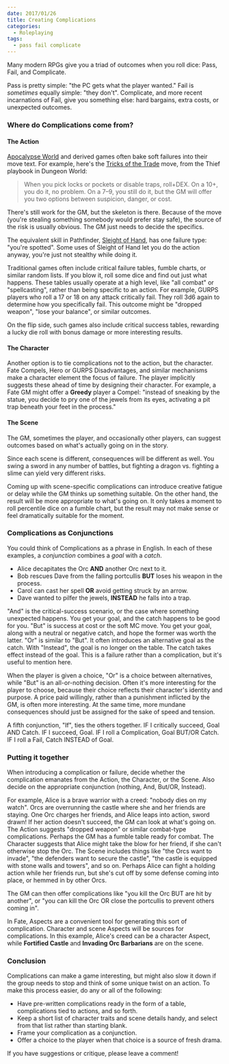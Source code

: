 ```yaml
---
date: 2017/01/26
title: Creating Complications
categories:
  - Roleplaying
tags:
  - pass fail complicate
---
```


Many modern RPGs give you a triad of outcomes when you roll dice:
Pass, Fail, and Complicate.

Pass is pretty simple: "the PC gets what the player wanted."
Fail is _sometimes_ equally simple: "they don't".
Complicate, and more recent incarnations of Fail,
give you something else: hard bargains, extra costs, or unexpected outcomes.

<!-- more -->

### Where do Complications come from?

#### The Action

[Apocalypse World] and derived games often bake soft failures into their move text.
For example, here's the [Tricks of the Trade] move,
from the Thief playbook in Dungeon World:

> When you pick locks or pockets or disable traps, roll+DEX.
> On a 10+, you do it, no problem.
> On a 7–9, you still do it, but the GM will offer you two options between suspicion, danger, or cost.

There's still work for the GM, but the skeleton is there.
Because of the move (you're stealing something somebody would prefer stay safe),
the source of the risk is usually obvious.
The GM just needs to decide the specifics.

The equivalent skill in Pathfinder, [Sleight of Hand], has one failure type:
"you're spotted".
Some uses of Sleight of Hand let you do the action anyway,
you're just not stealthy while doing it.

Traditional games often include critical failure tables, fumble charts,
or similar random lists.
If you blow it, roll some dice and find out just what happens.
These tables usually operate at a high level, like "all combat" or
"spellcasting", rather than being specific to an action.
For example, GURPS players who roll a 17 or 18 on any attack critically fail.
They roll 3d6 again to determine how you specifically fail.
This outcome might be "dropped weapon", "lose your balance", or similar outcomes.

On the flip side, such games also include critical success tables,
rewarding a lucky die roll with bonus damage or more interesting results.

#### The Character

Another option is to tie complications not to the action, but the character.
Fate Compels, Hero or GURPS Disadvantages,
and similar mechanisms make a character element the focus of failure.
The player implicitly suggests these ahead of time by designing their character.
For example, a Fate GM might offer a **Greedy** player a Compel:
"instead of sneaking by the statue, you decide to pry one of the jewels from its eyes,
activating a pit trap beneath your feet in the process."

#### The Scene

The GM, sometimes the player, and occasionally other players,
can suggest outcomes based on what's actually going on in the story.

Since each scene is different, consequences will be different as well.
You swing a sword in any number of battles,
but fighting a dragon vs. fighting a slime can yield very different risks.

Coming up with scene-specific complications can introduce
creative fatigue or delay while the GM thinks up something suitable.
On the other hand, the result will be more appropriate to what's going on.
It only takes a moment to roll percentile dice on a fumble chart,
but the result may not make sense or feel dramatically suitable for the moment.

### Complications as Conjunctions

You could think of Complications as a phrase in English.
In each of these examples, a _conjunction_ combines a _goal_ with a _catch_.

* Alice decapitates the Orc **AND** another Orc next to it.
* Bob rescues Dave from the falling portcullis **BUT** loses his weapon in the process.
* Carol can cast her spell **OR** avoid getting struck by an arrow.
* Dave wanted to pilfer the jewels, **INSTEAD** he falls into a trap.

"And" is the critical-success scenario, or the case where something unexpected happens.
You get your goal, and the catch happens to be good for you.
"But" is success at cost or the soft MC move.
You get your goal, along with a neutral or negative catch,
and hope the former was worth the latter.
"Or" is similar to "But".
It often introduces an alternative goal as the catch.
With "Instead", the goal is no longer on the table.
The catch takes effect instead of the goal.
This is a failure rather than a complication, but it's useful to mention here.

When the player is given a choice,
"Or" is a choice between alternatives,
while "But" is an all-or-nothing decision.
Often it's more interesting for the player to choose,
because their choice reflects their character's identity and purpose.
A price paid willingly, rather than a punishment inflicted by the GM,
is often more interesting.
At the same time, more mundane consequences should just be assigned
for the sake of speed and tension.

A fifth conjunction, "If", ties the others together.
IF I critically succeed, Goal AND Catch.
IF I succeed, Goal.
IF I roll a Complication, Goal BUT/OR Catch.
IF I roll a Fail, Catch INSTEAD of Goal.

### Putting it together

When introducing a complication or failure,
decide whether the complication emanates from
the Action, the Character, or the Scene.
Also decide on the appropriate conjunction (nothing, And, But/OR, Instead).

For example, Alice is a brave warrior with a creed: "nobody dies on my watch".
Orcs are overrunning the castle where she and her friends are staying.
One Orc charges her friends, and Alice leaps into action, sword drawn!
If her action doesn't succeed, the GM can look at what's going on.
The Action suggests "dropped weapon" or similar combat-type complications.
Perhaps the GM has a fumble table ready for combat.
The Character suggests that Alice might take the blow for her friend,
if she can't otherwise stop the Orc.
The Scene includes things like "the Orcs want to invade",
"the defenders want to secure the castle",
"the castle is equipped with stone walls and towers",
and so on.
Perhaps Alice can fight a holding action while her friends
run, but she's cut off by some defense coming into place,
or hemmed in by other Orcs.

The GM can then offer complications like "you kill the Orc BUT are hit by another",
or "you can kill the Orc OR close the portcullis to prevent others coming in".

In Fate, Aspects are a convenient tool for generating this sort of complication.
Character and scene Aspects will be sources for complications.
In this example, Alice's creed can be a character Aspect,
while **Fortified Castle** and **Invading Orc Barbarians** are on the scene.

### Conclusion

Complications can make a game interesting, but might also slow it down
if the group needs to stop and think of some unique twist on an action.
To make this process easier, do any or all of the following:

* Have pre-written complications ready in the form of a table, complications tied to actions, and so forth.
* Keep a short list of character traits and scene details handy, and select from that list rather than starting blank.
* Frame your complication as a conjunction.
* Offer a choice to the player when that choice is a source of fresh drama.

If you have suggestions or critique, please leave a comment!

[Apocalypse World]: http://apocalypse-world.com/
[Dungeon World]: http://www.dungeon-world.com/
[Fate]: http://www.evilhat.com/home/fate-core/
[Sleight of Hand]: http://www.d20pfsrd.com/skills/sleight-of-hand
[Tricks of the Trade]: http://www.dungeonworldsrd.com/classes/thief/#Tricks_of_the_Trade
